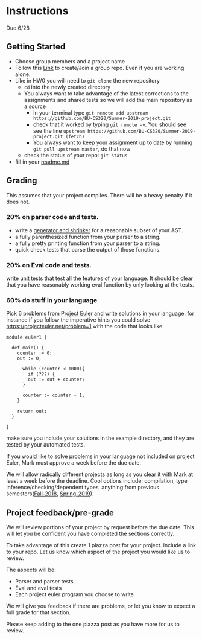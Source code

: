 # Instructions
Due 6/28

## Getting Started
* Choose group members and a project name
* Follow this [Link](https://classroom.github.com/g/SvBy08dw) to create/Join a group repo.  Even if you are working alone.
* Like in HW0 you will need to `git clone` the new repository
  * ```cd``` into the newly created directory 
  * You always want to take advantage of the latest corrections to the assignments and shared tests so we will add the main repository as a source
    * In your terminal type ```git remote add upstream https://github.com/BU-CS320/Summer-2019-project.git```
    * check that it worked by typing ```git remote -v```.  You should see see the line ```upstream https://github.com/BU-CS320/Summer-2019-project.git (fetch)```
    * You always want to keep your assignment up to date by running ```git pull upstream master```, do that now
  * check the status of your repo: ```git status```
* fill in your [readme.md](readme.md)
  
  
## Grading
This assumes that your project compiles.  There will be a heavy penalty if it does not.
### 20% on parser code and tests.
* write a [generator and shrinker](https://github.com/BU-CS320/Summer-2019-project/blob/master/test/ParserTest.hs#L19-L20) for a reasonable subset of your AST.
* a fully parenthesized function from your parser to a string.
* a fully pretty printing function from your parser to a string.
* quick check tests that parse the output of those functions.


### 20% on Eval code and tests.
write unit tests that test all the features of your language.  It should be clear that you have reasonably working eval function by only looking at the tests.


### 60% do stuff in your language
Pick 6 problems from [Project Euler](https://projecteuler.net/) and write solutions in your language.
for instance if you follow the imperative hints you could solve https://projecteuler.net/problem=1 with the code that looks like
```
module euler1 {

  def main() {
    counter := 0;
    out := 0;
    
      while (counter < 1000){
        if (???) {
        out := out + counter;
      }
      
      counter := counter + 1;
    }
    
    return out;
  }

}
```
make sure you include your solutions in the example directory, and they are tested by your automated tests.


If you would like to solve problems in your language not included on project Euler, Mark must approve a week before the due date.

We will allow radically different projects as long as you clear it with Mark at least a week before the deadline.  Cool options include: compilation, type inference/checking/dependent types, anything from previous semesters([Fall-2018](https://github.com/BU-CS320/Spring-2019/blob/master/project/INSTRUCTIONS.md), [Spring-2019](https://github.com/BU-CS320/Spring-2019/blob/master/project/INSTRUCTIONS.md)).

## Project feedback/pre-grade

We will review portions of your project by request before the due date.  This will let you be confident you have completed the sections correctly.

To take advantage of this create 1 piazza post for your project.  Include a link to your repo. Let us know which aspect of the project you would like us to review.

The aspects will be:
* Parser and parser tests
* Eval and eval tests
* Each project euler program you choose to write

We will give you feedback if there are problems, or let you know to expect a full grade for that section.

Please keep adding to the one piazza post as you have more for us to review.
